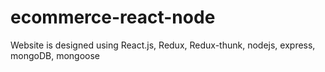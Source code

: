 # ecommerce-react-node
Website is designed using React.js, Redux, Redux-thunk, nodejs, express, mongoDB, mongoose
